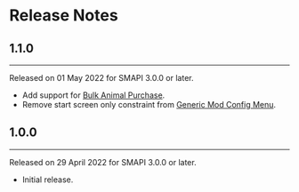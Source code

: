 # Release Notes

## 1.1.0
---
Released on 01 May 2022 for SMAPI 3.0.0 or later.
- Add support for [Bulk Animal Purchase](https://www.nexusmods.com/stardewvalley/mods/11539).
- Remove start screen only constraint from [Generic Mod Config Menu](https://www.nexusmods.com/stardewvalley/mods/5098).

## 1.0.0
---
Released on 29 April 2022 for SMAPI 3.0.0 or later.
- Initial release.
